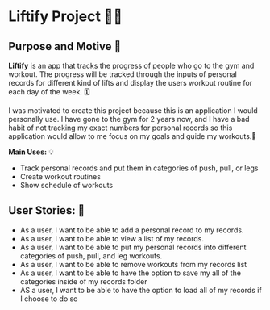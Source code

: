 # Liftify  Project 🏋️‍♂️

## Purpose and Motive 💪

**Liftify** is an app that tracks the progress of people who go to the gym and workout. The progress will be tracked through the inputs of personal records for different kind of lifts and display the users workout routine for each day of the week. 🗓️

I was motivated to create this project because this is an application I would personally use. I have gone to the gym for 2 years now, and I have a bad habit of not tracking my exact numbers for personal records so this application would allow to me focus on my goals and guide my workouts.🔩



**Main Uses:** 💡

- Track personal records and put them in categories of push, pull, or legs
- Create workout routines
- Show schedule of workouts

## User Stories: 📝

- As a user, I want to be able to add a personal record to my records.
- As a user, I want to be able to view a list of my records.
- As a user, I want to be able to put my personal records into different categories of push, pull, and leg workouts.
- As a user, I want to be able to remove workouts from my records list
- As a user, I want to be able to have the option to save my all of the categories inside of my records folder
- AS a user, I want to be able to have the option to load all of my records if I choose to do so
